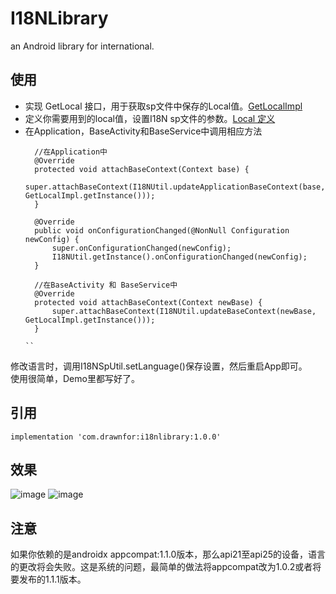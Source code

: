 # I18NLibrary
an Android library for international.  

## 使用
* 实现 GetLocal 接口，用于获取sp文件中保存的Local值。[GetLocalImpl](https://github.com/Drawn0-0/I18NDemo/blob/master/app/src/main/java/com/drawnfor/i18ndemo/GetLocalImpl.java)
* 定义你需要用到的local值，设置I18N sp文件的参数。[Local 定义](https://github.com/Drawn0-0/I18NDemo/blob/master/app/src/main/java/com/drawnfor/i18ndemo/NonContextConstant.java)
* 在Application，BaseActivity和BaseService中调用相应方法
  ```
    //在Application中
    @Override
    protected void attachBaseContext(Context base) {
        super.attachBaseContext(I18NUtil.updateApplicationBaseContext(base, GetLocalImpl.getInstance()));
    }

    @Override
    public void onConfigurationChanged(@NonNull Configuration newConfig) {
        super.onConfigurationChanged(newConfig);
        I18NUtil.getInstance().onConfigurationChanged(newConfig);
    }
    
    //在BaseActivity 和 BaseService中
    @Override
    protected void attachBaseContext(Context newBase) {
        super.attachBaseContext(I18NUtil.updateBaseContext(newBase, GetLocalImpl.getInstance()));
    }
  
  ``
  
 修改语言时，调用I18NSpUtil.setLanguage()保存设置，然后重启App即可。  
 使用很简单，Demo里都写好了。

## 引用
```
implementation 'com.drawnfor:i18nlibrary:1.0.0'
```

## 效果
![image](https://github.com/Drawn0-0/I18NLibrary/blob/master/language_switch.gif) 
![image](https://github.com/Drawn0-0/I18NLibrary/blob/master/language_auto.gif)


## 注意
如果你依赖的是androidx appcompat:1.1.0版本，那么api21至api25的设备，语言的更改将会失败。这是系统的问题，最简单的做法将appcompat改为1.0.2或者将要发布的1.1.1版本。
